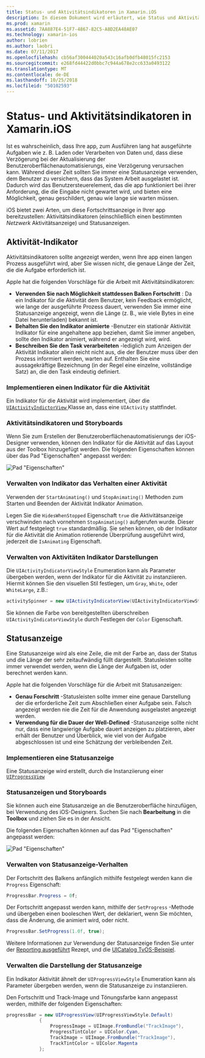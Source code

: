 ```yaml
---
title: Status- und Aktivitätsindikatoren in Xamarin.iOS
description: In diesem Dokument wird erläutert, wie Status und Aktivität von Indikatoren in Xamarin.iOS verwendet wird. Es wird beschrieben, wie sie sowohl programmgesteuert als auch mit einem Storyboard verwenden.
ms.prod: xamarin
ms.assetid: 7AA887E4-51F7-4867-82C5-A8D2EA48AE07
ms.technology: xamarin-ios
author: lobrien
ms.author: laobri
ms.date: 07/11/2017
ms.openlocfilehash: cb56af300444020a543c16afb0dfb48015fc2153
ms.sourcegitcommit: e268fd44422d0bbc7c944a678e2cc633a0493122
ms.translationtype: MT
ms.contentlocale: de-DE
ms.lasthandoff: 10/25/2018
ms.locfileid: "50102593"
---
```

# <a name="progress-and-activity-indicators-in-xamarinios"></a>Status- und Aktivitätsindikatoren in Xamarin.iOS

Ist es wahrscheinlich, dass Ihre app, zum Ausführen lang hat ausgeführte Aufgaben wie z. B. Laden oder Verarbeiten von Daten und, dass diese Verzögerung bei der Aktualisierung der Benutzeroberflächenautomatisierungs, eine Verzögerung verursachen kann. Während dieser Zeit sollten Sie immer eine Statusanzeige verwenden, dem Benutzer zu versichern, dass das System Arbeit ausgelastet ist. Dadurch wird das Benutzersteuerelement, das die app funktioniert bei ihrer Anforderung, die die Eingabe nicht gewartet wird, und bieten eine Möglichkeit, genau geschildert, genau wie lange sie warten müssen.

iOS bietet zwei Arten, um diese Fortschrittsanzeige in Ihrer app bereitzustellen: Aktivitätsindikatoren (einschließlich einen bestimmten _Netzwerk_ Aktivitätsanzeige) und Statusanzeigen.

## <a name="activity-indicator"></a>Aktivität-Indikator

Aktivitätsindikatoren sollte angezeigt werden, wenn Ihre app einen langen Prozess ausgeführt wird, aber Sie wissen nicht, die genaue Länge der Zeit, die die Aufgabe erforderlich ist.

Apple hat die folgenden Vorschläge für die Arbeit mit Aktivitätsindikatoren:

- **Verwenden Sie nach Möglichkeit stattdessen Balken Fortschritt** : Da ein Indikator für die Aktivität dem Benutzer, kein Feedback ermöglicht, wie lange der ausgeführte Prozess dauert, verwenden Sie immer eine Statusanzeige angezeigt, wenn die Länge (z. B., wie viele Bytes in eine Datei herunterladen) bekannt ist.
- **Behalten Sie den Indikator animierte** -Benutzer ein stationär Aktivität Indikator für eine angehaltene app beziehen, damit Sie immer angeben, sollte den Indikator animiert, während er angezeigt wird, wird.
- **Beschreiben Sie den Task verarbeiteten** -lediglich zum Anzeigen der Aktivität Indikator allein reicht nicht aus, die der Benutzer muss über den Prozess informiert werden, warten auf. Enthalten Sie eine aussagekräftige Bezeichnung (in der Regel eine einzelne, vollständige Satz) an, die den Task eindeutig definiert.

### <a name="implementing-an-activity-indicator"></a>Implementieren einen Indikator für die Aktivität

Ein Indikator für die Aktivität wird implementiert, über die [ `UIActivityIndictorView` ](https://developer.xamarin.com/api/type/UIKit.UIActivityIndicatorView/) Klasse an, dass eine `UIActivity` stattfindet.

### <a name="activity-indicators-and-storyboards"></a>Aktivitätsindikatoren und Storyboards

Wenn Sie zum Erstellen der Benutzeroberflächenautomatisierungs der iOS-Designer verwenden, können den Indikator für die Aktivität auf das Layout aus der Toolbox hinzugefügt werden. Die folgenden Eigenschaften können über das Pad "Eigenschaften" angepasst werden:

![Pad "Eigenschaften"](progress-activity-indicator-images/progress-indicator1.png)

### <a name="managing-activity-indicator-behavior"></a>Verwalten von Indikator das Verhalten einer Aktivität

Verwenden der `StartAnimating()` und `StopAnimating()` Methoden zum Starten und Beenden der Aktivität Indikator Animation.

Legen Sie die `HidesWhenStopped` Eigenschaft `true` die Aktivitätsanzeige verschwinden nach vornehmen `StopAnimating()` aufgerufen wurde. Dieser Wert auf festgelegt `true` standardmäßig. Sie sehen können, ob der Indikator für die Aktivität die Animation rotierende Überprüfung ausgeführt wird, jederzeit die `IsAnimating` Eigenschaft. 


### <a name="managing-activity-indicator-appearances"></a>Verwalten von Aktivitäten Indikator Darstellungen

Die `UIActivityIndicatorViewStyle` Enumeration kann als Parameter übergeben werden, wenn der Indikator für die Aktivität zu instanziieren. Hiermit können Sie den visuellen Stil festlegen, um `Gray`, `White`, oder `WhiteLarge`, z.B.:

```csharp
activitySpinner = new UIActivityIndicatorView(UIActivityIndicatorViewStyle.WhiteLarge);
```

Sie können die Farbe von bereitgestellten überschreiben `UIActivityIndicatorViewStyle` durch Festlegen der `Color` Eigenschaft.

## <a name="progress-bar"></a>Statusanzeige

Eine Statusanzeige wird als eine Zeile, die mit der Farbe an, dass der Status und die Länge der sehr zeitaufwändig füllt dargestellt. Statusleisten sollte immer verwendet werden, wenn die Länge der Aufgaben ist, oder berechnet werden kann.

Apple hat die folgenden Vorschläge für die Arbeit mit Statusanzeigen:

- **Genau Forschritt** -Statusleisten sollte immer eine genaue Darstellung der die erforderliche Zeit zum Abschließen einer Aufgabe sein. Falsch angezeigt werden nie die Zeit für die Anwendung ausgelastet angezeigt werden.
- **Verwendung für die Dauer der Well-Defined** -Statusanzeige sollte nicht nur, dass eine langwierige Aufgabe dauert anzeigen zu platzieren, aber erhält der Benutzer und Überblick, wie viel von der Aufgabe abgeschlossen ist und eine Schätzung der verbleibenden Zeit.

### <a name="implementing-an-progress-bar"></a>Implementieren eine Statusanzeige

Eine Statusanzeige wird erstellt, durch die Instanziierung einer [`UIProgressView`](https://developer.xamarin.com/api/type/UIKit.UIProgressView/)

### <a name="progress-bars-and-storyboards"></a>Statusanzeigen und Storyboards

Sie können auch eine Statusanzeige an die Benutzeroberfläche hinzufügen, bei Verwendung des iOS-Designers. Suchen Sie nach **Bearbeitung** in die **Toolbox** und ziehen Sie es in der Ansicht.

Die folgenden Eigenschaften können auf das Pad "Eigenschaften" angepasst werden:

![Pad "Eigenschaften"](progress-activity-indicator-images/progress-indicator3.png)


### <a name="managing-progress-bar-behavior"></a>Verwalten von Statusanzeige-Verhalten

Der Fortschritt des Balkens anfänglich mithilfe festgelegt werden kann die `Progress` Eigenschaft:

```csharp
ProgressBar.Progress = 0f;
```

Der Fortschritt angepasst werden kann, mithilfe der `SetProgress` -Methode und übergeben einen booleschen Wert, der deklariert, wenn Sie möchten, dass die Änderung, die animiert wird, oder nicht.

```csharp
ProgressBar.SetProgress(1.0f, true);
```

Weitere Informationen zur Verwendung der Statusanzeige finden Sie unter der [Reporting ausgeführt](https://github.com/xamarin/recipes/tree/master/Recipes/cross-platform/networking/download_progress) Rezept, und die [UICatalog TvOS-Beispiel](https://developer.xamarin.com/samples/monotouch/tvos/UICatalog/).

### <a name="managing-progress-bar-appearance"></a>Verwalten die Darstellung der Statusanzeige

Ein Indikator Aktivität ähnelt der `UIProgressViewStyle` Enumeration kann als Parameter übergeben werden, wenn die Statusanzeige zu instanziieren.

Den Fortschritt und Track-Image und Tönungsfarbe kann angepasst werden, mithilfe der folgenden Eigenschaften:

```csharp
progressBar = new UIProgressView(UIProgressViewStyle.Default)
            {
                ProgressImage = UIImage.FromBundle("TrackImage"),
                ProgressTintColor = UIColor.Cyan,
                TrackImage = UIImage.FromBundle("TrackImage"),
                TrackTintColor = UIColor.Magenta
            }; 
```



